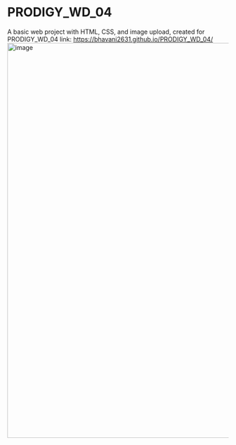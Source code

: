 # PRODIGY_WD_04
A basic web project with HTML, CSS, and image upload, created for PRODIGY_WD_04
link:  https://bhavani2631.github.io/PRODIGY_WD_04/
<img width="1712" height="899" alt="image" src="https://github.com/user-attachments/assets/13e97180-eb6a-4b55-92eb-c325fd3bfe5d" />

